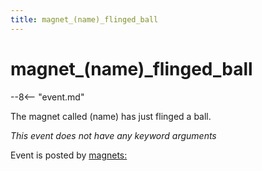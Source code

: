 ```yaml
---
title: magnet_(name)_flinged_ball
---
```


# magnet_(name)_flinged_ball


--8<-- "event.md"

The magnet called (name) has just flinged a ball.

*This event does not have any keyword arguments*

Event is posted by [magnets:](../config/magnets.md)
